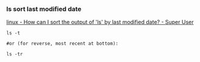 ### ls sort last modified date

[linux - How can I sort the output of 'ls' by last modified date? - Super User](https://superuser.com/questions/147027/how-can-i-sort-the-output-of-ls-by-last-modified-date "linux - How can I sort the output of 'ls' by last modified date? - Super User")




```shell
ls -t

#or (for reverse, most recent at bottom):

ls -tr
```

